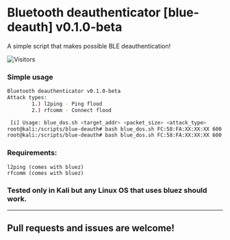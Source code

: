 # Bluetooth deauthenticator [blue-deauth] v0.1.0-beta
A simple script that makes possible BLE deauthentication!

![Visitors](https://api.visitorbadge.io/api/visitors?path=https%3A%2F%2Fgithub.com%2Fits0x08%2Fblue-deauth%2F&countColor=%232ccce4&style=flat-square)

### Simple usage
```bash
Bluetooth deauthenticator v0.1.0-beta
Attack types:
        1.) l2ping - Ping flood
        2.) rfcomm - Connect flood

 [i] Usage: blue_dos.sh <target_addr> <packet_size> <attack_type>
root@kali:/scripts/blue-deauth# bash blue_dos.sh FC:58:FA:XX:XX:XX 600 1
root@kali:/scripts/blue-deauth# bash blue_dos.sh FC:58:FA:XX:XX:XX 600 2
```

### Requirements:
```
l2ping (comes with bluez)
rfcomm (comes with bluez)
```

### Tested only in Kali but any Linux OS that uses bluez should work.
---
## Pull requests and issues are welcome!
